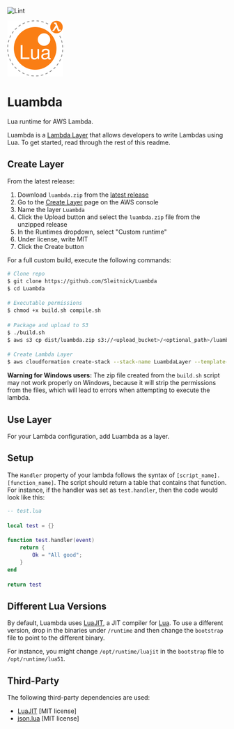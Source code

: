 ![Lint](https://github.com/Sleitnick/Luambda/workflows/Lint/badge.svg)

![logo](imgs/logo_128.png)

# Luambda

Lua runtime for AWS Lambda.

Luambda is a [Lambda Layer](https://docs.aws.amazon.com/lambda/latest/dg/configuration-layers.html) that allows developers to write Lambdas using Lua. To get started, read through the rest of this readme.

## Create Layer

From the latest release:

1. Download `luambda.zip` from the [latest release](https://github.com/Sleitnick/Luambda/releases)
1. Go to the [Create Layer](https://console.aws.amazon.com/lambda/home?region=us-east-1#/create/layer) page on the AWS console
1. Name the layer `Luambda`
1. Click the Upload button and select the `luambda.zip` file from the unzipped release
1. In the Runtimes dropdown, select "Custom runtime"
1. Under license, write MIT
1. Click the Create button

For a full custom build, execute the following commands:

```sh
# Clone repo
$ git clone https://github.com/Sleitnick/Luambda
$ cd Luambda

# Executable permissions
$ chmod +x build.sh compile.sh

# Package and upload to S3
$ ./build.sh
$ aws s3 cp dist/luambda.zip s3://<upload_bucket>/<optional_path>/luambda.zip

# Create Lambda Layer
$ aws cloudformation create-stack --stack-name LuambdaLayer --template-body file://aws/luambda.yaml --paramters ParameterKey=S3Bucket,ParameterValue=<s3_bucket> ParameterKey=S3Key,ParameterValue=<s3_key>
```

**Warning for Windows users:** The zip file created from the `build.sh` script may not work properly on Windows, because it will strip the permissions from the files, which will lead to errors when attempting to execute the lambda.

## Use Layer

For your Lambda configuration, add Luambda as a layer.

## Setup

The `Handler` property of your lambda follows the syntax of `[script_name].[function_name]`. The script should return a table that contains that function. For instance, if the handler was set as `test.handler`, then the code would look like this:

```lua
-- test.lua

local test = {}

function test.handler(event)
	return {
		Ok = "All good";
	}
end

return test
```

## Different Lua Versions

By default, Luambda uses [LuaJIT](https://luajit.org/), a JIT compiler for [Lua](https://www.lua.org/). To use a different version, drop in the binaries under `/runtime` and then change the `bootstrap` file to point to the different binary.

For instance, you might change `/opt/runtime/luajit` in the `bootstrap` file to `/opt/runtime/lua51`.

## Third-Party

The following third-party dependencies are used:

- [LuaJIT](https://luajit.org/) [MIT license]
- [json.lua](https://github.com/rxi/json.lua) [MIT license]
